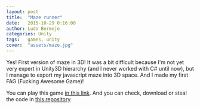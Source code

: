 ```yaml
---
layout: post
title:  "Maze runner"
date:   2015-10-29 0:16:00
author: Ludo Bermejo
categories: Unity
tags:	games, unity
cover:  "assets/maze.jpg"
---
```


Yes! First version of maze in 3D! It was a bit difficult because I'm not yet very expert in Unity3D hierarchy (and I never worked with C# until now), but I manage to export my javascript maze into 3D space. And I made my first FAG (Fucking Awesome Game)!

You can play this game [in this link](/projects/mazeRunner/index.html). And you can check, download or steal the code in [this repository](https://github.com/LudoBermejo/MazeRunner)